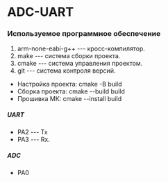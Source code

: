 # ADC-UART
### Используемое программное обеспечение

1. arm-none-eabi-g++ --- кросс-компилятор.
1. make --- система сборки проекта.
1. cmake --- система управления проектом.
1. git --- система контроля версий.

- Настройка проекта: 
    cmake -B build
- Сборка проекта:
    cmake --build build     
- Прошивка МК:
    cmake --install build 

##### UART
- PA2 --- Tx 
- PA3 --- Rx.

##### ADC
- PA0